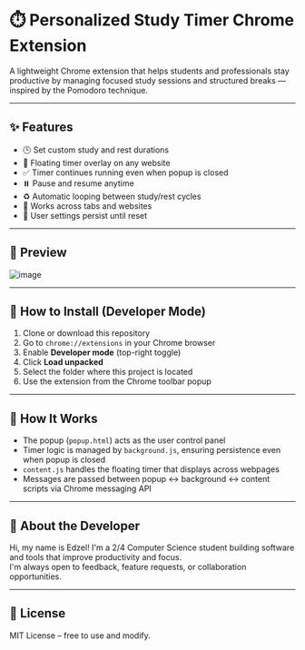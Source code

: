 # ⏱️ Personalized Study Timer Chrome Extension

A lightweight Chrome extension that helps students and professionals stay productive by managing focused study sessions and structured breaks — inspired by the Pomodoro technique.

---

## ✨ Features

- 🕒 Set custom study and rest durations
- 📌 Floating timer overlay on any website
- ✅ Timer continues running even when popup is closed
- ⏸️ Pause and resume anytime
- ♻️ Automatic looping between study/rest cycles
- 🔄 Works across tabs and websites
- 💾 User settings persist until reset

---

## 📸 Preview

![image](https://github.com/user-attachments/assets/7ef8782a-59f7-49c3-bf60-d1af9588e0c7)

---

## 🚀 How to Install (Developer Mode)

1. Clone or download this repository
2. Go to `chrome://extensions` in your Chrome browser
3. Enable **Developer mode** (top-right toggle)
4. Click **Load unpacked**
5. Select the folder where this project is located
6. Use the extension from the Chrome toolbar popup

---

## 🔧 How It Works

- The popup (`popup.html`) acts as the user control panel
- Timer logic is managed by `background.js`, ensuring persistence even when popup is closed
- `content.js` handles the floating timer that displays across webpages
- Messages are passed between popup ↔ background ↔ content scripts via Chrome messaging API

---

## 🙋 About the Developer

Hi, my name is Edzel! I'm a 2/4 Computer Science student building software and tools that improve productivity and focus.  
I'm always open to feedback, feature requests, or collaboration opportunities. 

---

## 📄 License

MIT License – free to use and modify.
